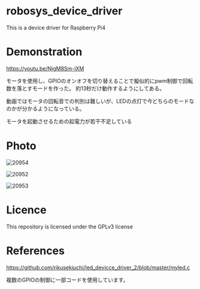 # robosys_device_driver
This is a device driver for Raspberry Pi4

# Demonstration
https://youtu.be/NjgM8Sm-iXM

モータを使用し、GPIOのオンオフを切り替えることで擬似的にpwm制御で回転数を落とすモードを作った。
約13秒だけ動作するようにしてある。

動画ではモータの回転音での判別は難しいが、LEDの点灯で今どちらのモードなのかが分かるようになっている。

モータを起動させるための起電力が若干不足している

# Photo
![20954](https://user-images.githubusercontent.com/54259047/100732836-abb7c280-3410-11eb-8918-47ab0add1773.jpg)

![20952](https://user-images.githubusercontent.com/54259047/100733032-efaac780-3410-11eb-9038-87179eeb97a6.jpg)

![20953](https://user-images.githubusercontent.com/54259047/100732983-df92e800-3410-11eb-96a4-bc110b9886dc.jpg)

# Licence
This repository is licensed under the GPLv3 license

# References
https://github.com/rikusekiuchi/led_devicce_driver_2/blob/master/myled.c

複数のGPIOの制御に一部コードを使用しています。
